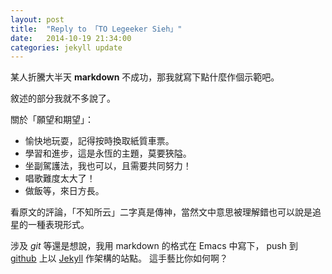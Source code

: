 ```yaml
---
layout: post
title:  "Reply to 「TO Legeeker Sieh」"
date:   2014-10-19 21:34:00
categories: jekyll update
---
```

某人折騰大半天 **markdown** 不成功，那我就寫下點什麼作個示範吧。

敘述的部分我就不多說了。

關於「願望和期望」：

* 愉快地玩耍，記得按時換取紙質車票。
* 學習和進步，這是永恆的主題，莫要狹隘。
* 坐副駕護法，我也可以，且需要共同努力！
* 唱歌難度太大了！
* 做飯等，來日方長。

看原文的評論，「不知所云」二字真是傳神，當然文中意思被理解錯也可以說是追星的一種表現形式。

涉及 *git* 等還是想說，我用 markdown 的格式在 Emacs 中寫下， push 到 [github](http://erstern.github.io/) 上以 [Jekyll](http://jekyllrb.com) 作架構的站點。
這手藝比你如何啊？
